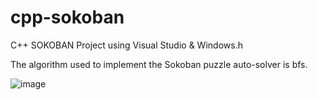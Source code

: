 # cpp-sokoban
 
C++ SOKOBAN Project using Visual Studio & Windows.h

The algorithm used to implement the Sokoban puzzle auto-solver is bfs.

![image](https://github.com/user-attachments/assets/e37e90e2-3df2-48ad-b8ec-33433d54c23d)



